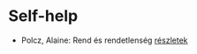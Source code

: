# Self-help

- Polcz, Alaine: Rend és rendetlenség [részletek](_details/%7Bopf.creator%7D.md#id_1442)